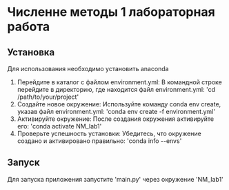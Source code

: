 # Численне методы 1 лабораторная работа
## Установка
Для использования необходимо установить anaconda
1. Перейдите в каталог с файлом environment.yml: В командной строке перейдите в директорию, где находится файл environment.yml:
  'cd /path/to/your/project'
2. Создайте новое окружение: Используйте команду conda env create, указав файл environment.yml:
  'conda env create -f environment.yml'
3. Активируйте окружение: После создания окружения активируйте его:
  'conda activate NM_lab1'
4. Проверьте успешность установки: Убедитесь, что окружение создано и активировано правильно:
  'conda info --envs'
## Запуск
Для запуска приложения запустите 'main.py' через окружение 'NM_lab1'
